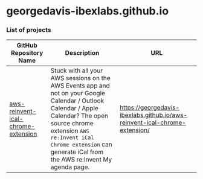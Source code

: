 # georgedavis-ibexlabs.github.io

### List of projects

| GitHub Repository Name  | Description | URL |
| ------------- | ------------- | --- |
| [aws-reinvent-ical-chrome-extension](https://github.com/GeorgeDavis-Ibexlabs/aws-reinvent-ical-chrome-extension) | Stuck with all your AWS sessions on the AWS Events app and not on your Google Calendar / Outlook Calendar / Apple Calendar? The open source chrome extension `AWS re:Invent iCal Chrome extension` can generate iCal from the AWS re:Invent My agenda page. | https://georgedavis-ibexlabs.github.io/aws-reinvent-ical-chrome-extension/ |